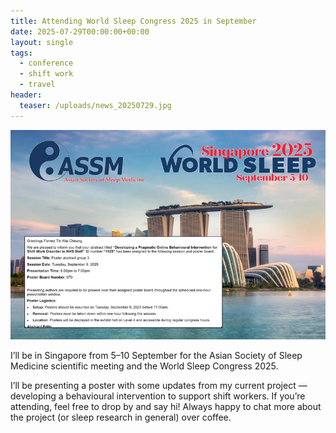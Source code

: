 ```yaml
---
title: Attending World Sleep Congress 2025 in September
date: 2025-07-29T00:00:00+00:00
layout: single
tags:
  - conference
  - shift work
  - travel
header:
  teaser: /uploads/news_20250729.jpg
---
```


<img src="/uploads/news_20250729.jpg" alt="World Sleep Congress 2025" style="max-width:100%; height:auto;" />

I’ll be in Singapore from 5–10 September for the Asian Society of Sleep Medicine scientific meeting and the World Sleep Congress 2025.

I’ll be presenting a poster with some updates from my current project — developing a behavioural intervention to support shift workers. If you’re attending, feel free to drop by and say hi! Always happy to chat more about the project (or sleep research in general) over coffee.
